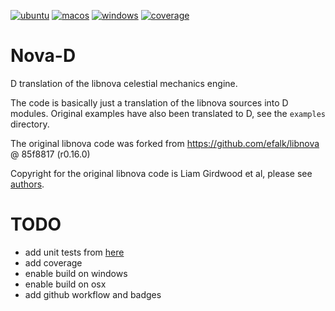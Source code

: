 [![ubuntu](https://github.com/sinisa-susnjar/nova-d/actions/workflows/ubuntu.yml/badge.svg)](https://github.com/sinisa-susnjar/nova-d/actions/workflows/ubuntu.yml) [![macos](https://github.com/sinisa-susnjar/nova-d/actions/workflows/macos.yml/badge.svg)](https://github.com/sinisa-susnjar/nova-d/actions/workflows/macos.yml) [![windows](https://github.com/sinisa-susnjar/nova-d/actions/workflows/windows.yml/badge.svg)](https://github.com/sinisa-susnjar/nova-d/actions/workflows/windows.yml) [![coverage](https://codecov.io/gh/sinisa-susnjar/nova-d/branch/main/graph/badge.svg?token=5a02922f-43bc-4d50-8491-a7baf1fb7625)](https://codecov.io/gh/sinisa-susnjar/nova-d)

# Nova-D

D translation of the libnova celestial mechanics engine.

The code is basically just a translation of the libnova sources into D modules.
Original examples have also been translated to D, see the `examples` directory.

The original libnova code was forked from https://github.com/efalk/libnova @ 85f8817 (r0.16.0)

Copyright for the original libnova code is Liam Girdwood et al, please see [authors](https://sourceforge.net/p/libnova/libnova/ci/master/tree/AUTHORS).

# TODO

* add unit tests from [here](https://sourceforge.net/p/libnova/libnova/ci/master/tree/lntest/test.c)
* add coverage
* enable build on windows
* enable build on osx
* add github workflow and badges
